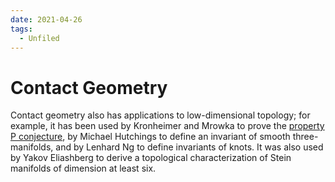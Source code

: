 ```yaml
---
date: 2021-04-26
tags: 
  - Unfiled
---
```


# Contact Geometry

Contact geometry also has applications to low-dimensional topology; for example, it has been used by Kronheimer and Mrowka to prove the [property P conjecture](property%20P%20conjecture), by Michael Hutchings to define an invariant of smooth three-manifolds, and by Lenhard Ng to define invariants of knots. It was also used by Yakov Eliashberg to derive a topological characterization of Stein manifolds of dimension at least six.
